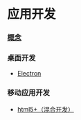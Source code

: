 # 应用开发

### [概念](./md/混合开发.md)

### 桌面开发
- [Electron](./md/Electron.md)

### 移动应用开发

- [html5+（混合开发）](./md/html5.md)
